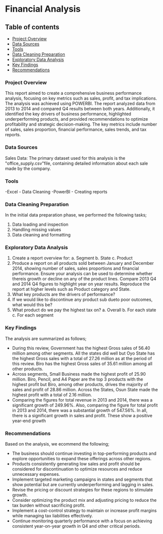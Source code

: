 # Financial Analysis

## Table of contents

- [Project Overview](#project-overview)
- [Data Sources](#data-sources)
- [Tools](#tools)
- [Data Cleaning Preparation](#data-cleaning-preparation)
- [Exploratory Data Analysis](#exploratory-data-analysis)
- [Key Findings](#key-findings)
- [Recommendations](#recommendations)

### Project Overview

This report aimed to create a comprehensive business performance analysis, focusing on key metrics such as sales, profit, and tax implications. The analysis was achieved using POWERBI.
The report analyzed data from 2013 to 2014 and compared Q4 results between both years. Additionally, it identified the key drivers of business performance, highlighted underperforming products, and provided recommendations to optimize profitability and strategic decision-making.
The key metrics include number of sales, sales proportion, financial performance, sales trends, and tax reports.

### Data Sources

Sales Data: The primary dataset used for this analysis is the "office_supply.csv"file, containing detailed information about each sale made by the company.

### Tools
-Excel - Data Cleaning
-PowerBI - Creating reports


### Data Cleaning Preparation

In the initial data preparation phase, we performed the following tasks;
1. Data loading and inspection
2. Handling missing values
3. Data cleaning and formatting

### Exploratory Data Analysis

1. Create a report overview for: 
a. Segment
b. State
c. Product
2. Produce a report on all products sold between January and December 2014,
showing number of sales, sales proportions and financial performance. Ensure
your analysis can be used to determine whether thereis growth or decline on
any of the product lines.
Compare 2013 Q4 and 2014 Q4 figures to highlight year on year results.
Reproduce the report at higher levels such as Product category and State.
3. What key products are the drivers of performance?
4. If we would like to discontinue any product sub dueto poor outcomes, what
would this be?
5. What product do we pay the
highest tax on?
a. Overall
b. For each state
c. For each segment

### Key Findings

The analysis are summarized as follows;
- During this review, Government has the highest Gross sales of 56.40 million among other segments.
All the states did well but Oyo State has the highest Gross sales with a total of 27.26 million as at the period of this review.
Biro has the highest Gross sales of 35.61 million among all other products.
- Across segments, Small Business made the highest profit of 25.90 million.
Biro, Pencil, and A4 Paper are the top 3 products with the highest profit but Biro, among other products, drives the majority of sales and profit of 28.86 million.
Across the States, Osun State made the highest profit with a total of 2.16 million.
- Comparing the figures for total revenue in 2013 and 2014, there was a significant growth of  249.96%.
Also, comparing the figure for total profit in 2013 and 2014, there was a substantial growth of 547.56%.
In all, there is a significant growth in sales and profit. These show a positive year-end growth

### Recommendations
Based on the analysis, we ecommend the following;
- The business should continue investing in top-performing products and explore opportunities to expand these offerings across other regions.
- Products consistently generating low sales and profit should be considered for discontinuation to optimize resources and reduce unnecessary expenses.
- Implement targeted marketing campaigns in states and segments that show potential but are currently underperforming and lagging in sales.
- Revise the pricing or discount strategies for these regions to stimulate growth.
- Consider optimizing the product mix and adjusting pricing to reduce the tax burden without sacrificing profit.
- Implement a cost-control strategy to maintain or increase profit margins while managing tax liabilities effectively.
- Continue monitoring quarterly performance with a focus on achieving consistent year-on-year growth in Q4 and other critical periods.




